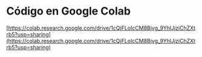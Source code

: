 # Código en Google Colab

[https://colab.research.google.com/drive/1cQjFLoIcCM8Bjvg_9YhlJjziChZXtrb5?usp=sharing](https://colab.research.google.com/drive/1cQjFLoIcCM8Bjvg_9YhlJjziChZXtrb5?usp=sharing)
